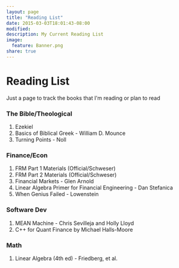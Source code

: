 ```yaml
---
layout: page
title: "Reading List"
date: 2015-03-03T18:01:43-08:00
modified:
description: My Current Reading List
image:
  feature: Banner.png
share: true
---
```


# Reading List
Just a page to track the books that I'm reading or plan to read

### The Bible/Theological
1. Ezekiel
1. Basics of Biblical Greek - William D. Mounce
1. Turning Points - Noll

### Finance/Econ
1. FRM Part 1 Materials (Official/Schweser)
1. FRM Part 2 Materials (Official/Schweser)
1. Financial Markets - Glen Arnold
1. Linear Algebra Primer for Financial Engineering - Dan Stefanica
1. When Genius Failed - Lowenstein

### Software Dev
1. MEAN Machine - Chris Sevilleja and Holly Lloyd
1. C++ for Quant Finance by Michael Halls-Moore

### Math
1. Linear Algebra (4th ed) - Friedberg, et al.
